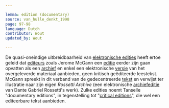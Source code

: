 ```yaml
---

lemma: edition (documentary)
source: van_hulle_denkt_1998
page: 97-98
language: Dutch
contributor: Wout
updated_by: Wout

---
```


De quasi-oneindige uitbreidbaarheid van [elektronische edities](editionDigital.html) heeft ertoe geleid dat [editeurs](editorScholarly.html) zoals Jerome McGann een [editie](editionScholarly.html) eerder zijn gaan opvatten als een [archief](archive.html) en enkel een elektronische [versie](version.html) van het overgeleverde materiaal aanbieden, geen kritisch geëditeerde leestekst. McGann spreekt in dit verband van de gedecentreerde [tekst](text.html) en verwijst ter illustratie naar zijn eigen _Rossetti Archive_ (een elektronische [archiefeditie](editionArchival.html) van Dante Gabriel Rossetti's werk). Zulke edities noemt Tanselle "documentary editions", in tegenstelling tot "[critical editions](editionCritical.html)", die wel een editeerbare tekst aanbieden.
